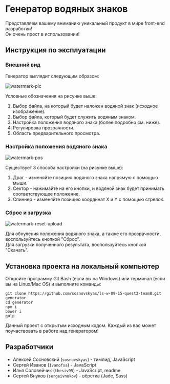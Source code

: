 # Генератор водяных знаков
Представляем вашему вниманию уникальный продукт в мире front-end разработки!  
Он очень прост в использовании!  

## Инструкция по эксплуатации

### Внешний вид

Генератор выглядит следующим образом:

![watermark-pic](http://i374.photobucket.com/albums/oo182/Ilia_Soloveychik/watermark_zpskxfich90.png)  

Условные обозначения на рисунке выше:  

1. Выбор файла, на который будет наложен водяной знак (исходное изображение).  
2. Выбор файла, который будет служить водяным знаком.  
3. Настройка положения водяного знака (более подробно см. ниже). 
4. Регулировка прозрачности.  
5. Область предварительного просмотра.  

### Настройка положения водяного знака

![watermark-pos](http://i374.photobucket.com/albums/oo182/Ilia_Soloveychik/pos_zps8fbsdhvg.png) 

Существует 3 способа настройки (на рисунке выше):  

1. Драг - изменяйте позицию водяного знака напрямую с помощью мыши.  
2. Сектор - нажимайте на его кнопки, и водяной знак будет принимать соответствующее положение. 
3. Спиннер - изменяйте позицию координат X и Y с помощью стрелок.  
 

### Сброс и загрузка

![watermark-reset-upload](http://i374.photobucket.com/albums/oo182/Ilia_Soloveychik/reset-download_zpslohshe6f.png)  

Для обнуления положения водяного знака, а также его прозрачности, воспользуйтесь кнопкой "Сброс".  
Для загрузки полученного результата, воспользуйтесь кнопкой "Скачать".  

## Установка проекта на локальный компьютер

Откройте программу Git Bash (если вы на Windows) или терминал (если вы на Linux/Mac OS) и выполните команды: 
  
    git clone https://github.com/sosnovskyas/ls-w-09-15-quest3-team8.git generator
    cd generator
    npm i
    bower i
    gulp

Данный проект с открытым исходным кодом. Каждый из вас может поучаствовать в работе над генератором!
  
## Разработчики

* Алексей Сосновский (`sosnovskyas`) - тимлид, JavaScript  
* Сергей Иванов (`Ivanofsa`) - JavaScript  
* Илья Соловейчик (`thesiv95`) - JavaScript, readme  
* Сергей Внуков (`sergeivnukov`) - вёрстка (Jade, Sass)  
